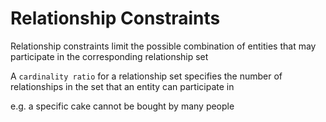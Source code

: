 # Relationship Constraints
Relationship constraints limit the possible combination of entities that may participate in the 
corresponding relationship set

A `cardinality ratio` for a relationship set specifies the number of relationships in the set 
that an entity can participate in

e.g. a specific cake cannot be bought by many people
